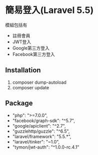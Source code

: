 # 簡易登入(Laravel 5.5)
模組包括有
- 註冊會員
- JWT登入
- Google第三方登入
- Facebook第三方登入

## Installation

1. composer dump-autoload
2. composer update

## Package

- "php": ">=7.0.0",
- "facebook/graph-sdk": "^5.7",
- "google/apiclient": "^2.7",
- "guzzlehttp/guzzle": "^6.5",
- "laravel/framework": "5.5.*",
- "laravel/tinker": "~1.0",
- "tymon/jwt-auth": "^1.0.0-rc.4.1"

